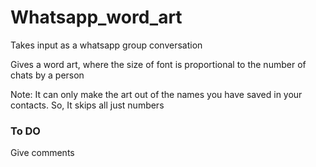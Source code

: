 # Whatsapp_word_art
Takes input as a whatsapp group conversation

Gives a word art, where the size of font is proportional to the number of chats by a person

Note: It can only make the art out of the names you have saved in your contacts. So, It skips all just numbers
### To DO
Give comments
